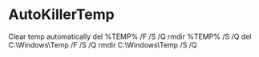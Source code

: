 # AutoKillerTemp
Clear temp automatically
del %TEMP% /F /S /Q
rmdir %TEMP% /S /Q
del C:\Windows\Temp /F /S /Q
rmdir C:\Windows\Temp /S /Q
